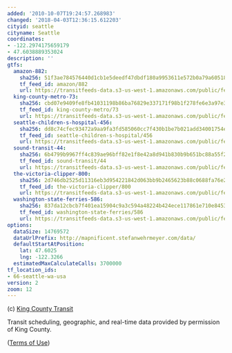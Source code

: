 ```yaml
---
added: '2010-10-07T19:24:57.268983'
changed: '2018-04-03T12:36:15.612203'
cityid: seattle
cityname: Seattle
coordinates:
- -122.2974175659179
- 47.6038889353024
description: ''
gtfs:
  amazon-882:
    sha256: 51f3ae784576440d1cb1e5deedf47dbdf180a9953611e572b0a79a60518f71dc
    tf_feed_id: amazon/882
    url: https://transitfeeds-data.s3-us-west-1.amazonaws.com/public/feeds/amazon/882/20180309/gtfs.zip
  king-county-metro-73:
    sha256: cbd07e9409fe8fb41031198b86ba76829e337171f98b1f278fe6e3a97e3f3830
    tf_feed_id: king-county-metro/73
    url: https://transitfeeds-data.s3-us-west-1.amazonaws.com/public/feeds/king-county-metro/73/20180327/gtfs.zip
  seattle-children-s-hospital-456:
    sha256: dd8c74cfec93472a9aa9fa3fd585060cc7f430b1be7b021add34001754e32045
    tf_feed_id: seattle-children-s-hospital/456
    url: https://transitfeeds-data.s3-us-west-1.amazonaws.com/public/feeds/seattle-children-s-hospital/456/20180330/gtfs.zip
  sound-transit-44:
    sha256: 6b4799b9967ff4c839ae96bff82e1f8e42a8d941b830b9b651bc88a55f2c80ea
    tf_feed_id: sound-transit/44
    url: https://transitfeeds-data.s3-us-west-1.amazonaws.com/public/feeds/sound-transit/44/20180331/gtfs.zip
  the-victoria-clipper-800:
    sha256: 2d746db2525d11316eb3d954221842d063bb9b2465623b88c0688fa76e2efda7
    tf_feed_id: the-victoria-clipper/800
    url: https://transitfeeds-data.s3-us-west-1.amazonaws.com/public/feeds/the-victoria-clipper/800/20170228/gtfs.zip
  washington-state-ferries-586:
    sha256: 837da12cbcb7f401ea15904c9a3c594a48224b424ece117861e710e845325456
    tf_feed_id: washington-state-ferries/586
    url: https://transitfeeds-data.s3-us-west-1.amazonaws.com/public/feeds/washington-state-ferries/586/20180330/gtfs.zip
options:
  dataSize: 14769572
  dataUrlPrefix: http://mapnificent.stefanwehrmeyer.com/data/
  defaultStartAtPosition:
    lat: 47.6025
    lng: -122.3266
  estimatedMaxCalculateCalls: 3700000
tf_location_ids:
- 66-seattle-wa-usa
version: 2
zoom: 12
---
```


(c) [King County Transit](http://www.kingcounty.gov)

Transit scheduling, geographic, and real-time data provided by permission of King County.

([Terms of Use](https://www.kingcounty.gov/transportation/kcdot/MetroTransit/Developers/TermsOfUse.aspx))
